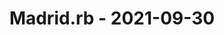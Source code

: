 ---
layout: post
title: Madrid.rb - 2021-09-30
datetime: '2021-09-30T19:30:00+02:00'
name: Madrid.rb
external_url: https://www.madridrb.com/events/september-2021-how-denormalizing-our-postgres-turned-great-662
online_event: true
year_month: 2021-09
---